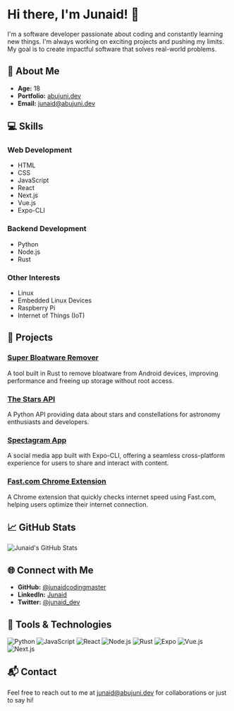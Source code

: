 # Hi there, I'm Junaid! 👋

I'm a software developer passionate about coding and constantly learning new things. I'm always working on exciting projects and pushing my limits. My goal is to create impactful software that solves real-world problems.

## 🌱 About Me

- **Age:** 18
- **Portfolio:** [abujuni.dev](https://abujuni.dev)
- **Email:** junaid@abujuni.dev

## 💻 Skills

### Web Development

- HTML
- CSS
- JavaScript
- React
- Next.js
- Vue.js
- Expo-CLI

### Backend Development

- Python
- Node.js
- Rust

### Other Interests

- Linux
- Embedded Linux Devices
- Raspberry Pi
- Internet of Things (IoT)

## 🚀 Projects

### [Super Bloatware Remover](https://github.com/junaidcodingmaster/Super-Bloatware-Remover)
A tool built in Rust to remove bloatware from Android devices, improving performance and freeing up storage without root access.

### [The Stars API](https://github.com/junaidcodingmaster/The-Stars-API)
A Python API providing data about stars and constellations for astronomy enthusiasts and developers.

### [Spectagram App](https://github.com/junaidcodingmaster/Spectagram-App)
A social media app built with Expo-CLI, offering a seamless cross-platform experience for users to share and interact with content.

### [Fast.com Chrome Extension](https://github.com/junaidcodingmaster/Fast.com-Chrome-Extension)
A Chrome extension that quickly checks internet speed using Fast.com, helping users optimize their internet connection.

## 📈 GitHub Stats

![Junaid's GitHub Stats](https://github-readme-stats.vercel.app/api?username=junaidcodingmaster&show_icons=true&theme=transparent)

## 🌐 Connect with Me

- **GitHub:** [@junaidcodingmaster](https://github.com/junaidcodingmaster)
- **LinkedIn:** [Junaid](https://www.linkedin.com/in/junaid)
- **Twitter:** [@junaid_dev](https://twitter.com/junaid_dev)

## 🔧 Tools & Technologies

![Python](https://img.shields.io/badge/-Python-3776AB?style=flat-square&logo=python)
![JavaScript](https://img.shields.io/badge/-JavaScript-F7DF1E?style=flat-square&logo=javascript)
![React](https://img.shields.io/badge/-React-61DAFB?style=flat-square&logo=react)
![Node.js](https://img.shields.io/badge/-Node.js-339933?style=flat-square&logo=node.js)
![Rust](https://img.shields.io/badge/-Rust-000000?style=flat-square&logo=rust)
![Expo](https://img.shields.io/badge/-Expo-000020?style=flat-square&logo=expo)
![Vue.js](https://img.shields.io/badge/-Vue.js-4FC08D?style=flat-square&logo=vue.js)
![Next.js](https://img.shields.io/badge/-Next.js-000000?style=flat-square&logo=next.js)

## 📬 Contact

Feel free to reach out to me at junaid@abujuni.dev for collaborations or just to say hi!
